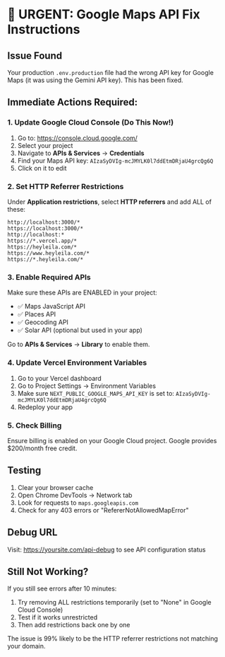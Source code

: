 # 🚨 URGENT: Google Maps API Fix Instructions

## Issue Found
Your production `.env.production` file had the wrong API key for Google Maps (it was using the Gemini API key). This has been fixed.

## Immediate Actions Required:

### 1. Update Google Cloud Console (Do This Now!)

1. Go to: https://console.cloud.google.com/
2. Select your project
3. Navigate to **APIs & Services** → **Credentials**
4. Find your Maps API key: `AIzaSyDVIg-mcJMYLK0l7ddEtmDRjaU4grcQg6Q`
5. Click on it to edit

### 2. Set HTTP Referrer Restrictions

Under **Application restrictions**, select **HTTP referrers** and add ALL of these:

```
http://localhost:3000/*
https://localhost:3000/*
http://localhost:*
https://*.vercel.app/*
https://heyleila.com/*
https://www.heyleila.com/*
https://*.heyleila.com/*
```

### 3. Enable Required APIs

Make sure these APIs are ENABLED in your project:
- ✅ Maps JavaScript API
- ✅ Places API  
- ✅ Geocoding API
- ✅ Solar API (optional but used in your app)

Go to **APIs & Services** → **Library** to enable them.

### 4. Update Vercel Environment Variables

1. Go to your Vercel dashboard
2. Go to Project Settings → Environment Variables
3. Make sure `NEXT_PUBLIC_GOOGLE_MAPS_API_KEY` is set to: `AIzaSyDVIg-mcJMYLK0l7ddEtmDRjaU4grcQg6Q`
4. Redeploy your app

### 5. Check Billing

Ensure billing is enabled on your Google Cloud project. Google provides $200/month free credit.

## Testing

1. Clear your browser cache
2. Open Chrome DevTools → Network tab
3. Look for requests to `maps.googleapis.com`
4. Check for any 403 errors or "RefererNotAllowedMapError"

## Debug URL

Visit: https://yoursite.com/api-debug to see API configuration status

## Still Not Working?

If you still see errors after 10 minutes:
1. Try removing ALL restrictions temporarily (set to "None" in Google Cloud Console)
2. Test if it works unrestricted
3. Then add restrictions back one by one

The issue is 99% likely to be the HTTP referrer restrictions not matching your domain.